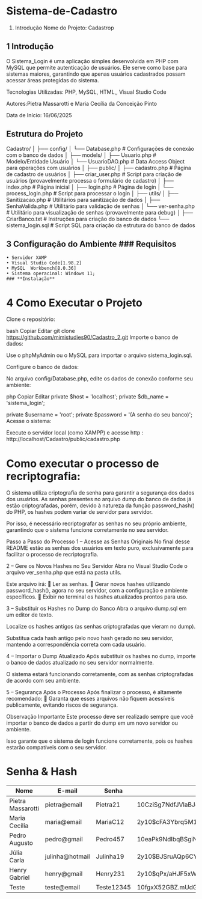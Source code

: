 # Sistema-de-Cadastro
1. Introdução
Nome do Projeto: Cadastrop

## 1 Introdução
O Sistema_Login é uma aplicação simples desenvolvida em PHP com MySQL que permite autenticação de usuários. Ele serve como base para sistemas maiores, garantindo que apenas usuários cadastrados possam acessar áreas protegidas do sistema.

Tecnologias Utilizadas:
PHP, MySQL, HTML,, Visual Studio Code

Autores:Pietra Massarotti e Maria Cecília da Conceição Pinto


Data de Início:
16/06/2025

## Estrutura do Projeto
Cadastro/
│
├── config/
│   └── Database.php             # Configurações de conexão com o banco de dados
│
├── models/
│   ├── Usuario.php              # Modelo/Entidade Usuário
│   └── UsuarioDAO.php           # Data Access Object para operações com usuários
│
├── public/
│   ├── cadastro.php             # Página de cadastro de usuários
│   ├── criar_user.php           # Script para criação de usuários (provavelmente processa o formulário de cadastro)
│   ├── index.php                # Página inicial
│   ├── login.php                # Página de login
│   └── process_login.php        # Script para processar o login
│
├── utils/
│   ├── Sanitizacao.php          # Utilitários para sanitização de dados
│   ├── SenhaValida.php          # Utilitário para validação de senhas
│   └── ver-senha.php            # Utilitário para visualização de senhas (provavelmente para debug)
│
├── CriarBanco.txt               # Instruções para criação do banco de dados
└── sistema_login.sql            # Script SQL para criação da estrutura do banco de dados

## 3 Configuração do Ambiente ### **Requisitos**
    • Servidor XAMP
    • Visual Studio Code[1.98.2]
    • MySQL  Workbench[8.0.36]
    • Sistema operacinal: Windows 11;
    ### **Instalação**
    
# 4 Como Executar o Projeto
Clone o repositório:

bash
Copiar
Editar
git clone https://github.com/mimistudies90/Cadastro_2.git
Importe o banco de dados:

Use o phpMyAdmin ou o MySQL para importar o arquivo sistema_login.sql.

Configure o banco de dados:

No arquivo config/Database.php, edite os dados de conexão conforme seu ambiente:

php
Copiar
Editar
private $host = 'localhost';
private $db_name = 'sistema_login';

private $username = 'root';
private $password = '(A senha do seu banco)';
Acesse o sistema:

Execute o servidor local (como XAMPP) e acesse http : http://localhost/Cadastro/public/cadastro.php

# Como executar o processo de recriptografia:
O sistema utiliza criptografia de senha para garantir a segurança dos dados dos usuários. As senhas presentes no arquivo dump do banco de dados já estão criptografadas, porém, devido à natureza da função password_hash() do PHP, os hashes podem variar de servidor para servidor.

Por isso, é necessário recriptografar as senhas no seu próprio ambiente, garantindo que o sistema funcione corretamente no seu servidor.

Passo a Passo do Processo
1 – Acesse as Senhas Originais
No final desse README estão as senhas dos usuários em texto puro, exclusivamente para facilitar o processo de recriptografia.

2 – Gere os Novos Hashes no Seu Servidor
Abra no Visual Studio Code o arquivo ver_senha.php que está na pasta utils.

Este arquivo irá:
🔸 Ler as senhas.
🔸 Gerar novos hashes utilizando password_hash(), agora no seu servidor, com a configuração e ambiente específicos.
🔸 Exibir no terminal os hashes atualizados prontos para uso.

3 – Substituir os Hashes no Dump do Banco
Abra o arquivo dump.sql em um editor de texto.

Localize os hashes antigos (as senhas criptografadas que vieram no dump).

Substitua cada hash antigo pelo novo hash gerado no seu servidor, mantendo a correspondência correta com cada usuário.

4 – Importar o Dump Atualizado
Após substituir os hashes no dump, importe o banco de dados atualizado no seu servidor normalmente.

O sistema estará funcionando corretamente, com as senhas criptografadas de acordo com seu ambiente.

5 – Segurança Após o Processo
Após finalizar o processo, é altamente recomendado:
🔸 Garanta que esses arquivos não fiquem acessíveis publicamente, evitando riscos de segurança.

Observação Importante
Este processo deve ser realizado sempre que você importar o banco de dados a partir do dump em um novo servidor ou ambiente.

Isso garante que o sistema de login funcione corretamente, pois os hashes estarão compatíveis com o seu servidor.

# Senha & Hash




| Nome | E-mail | Senha | Hash atual da senha|
|------|---------|-------|------|
|Pietra Massarotti	|pietra@email| 		Pietra21 	| $10$CziSg7NdfJVlaBJe0vrTuu1g400FMKuLrJzF1QdgsSu3VUi1e9/b. |
|Maria Cecília	|	maria@email 	|	MariaC12 	| $2y$10$cFA3Ybrq5M1A6glexP1Ij.CXZWFXc4hd6.WUDVr5F0ZqCf.TeSyO2 |
|Pedro Augusto 	|	pedro@gmail 	|	Pedro457 	| $10$eaPk9NdIbqBSgiN6uHv4UeZtX21AIFLdNnuSQ0ofdo9v1r5K9.Ga6 |
|Júlia Carla 	|	julinha@hotmail |	Julinha19 |	$2y$10$BJSruAQp6CY9dnFZCCtMh./Fk2r7ivtXiEQW6P7dosVN/VKMY8kE. |
|Henry Gabriel| 		henry@gmail |		Henry231 |	$2y$10$qPx/aHJF5xWbHxKPHEvB3.aDk7wGJHQgaysJ1u2.EWCgVm2P/HE92 |
|Teste| 			    teste@email |		Teste12345 |	$10$fgxX52GBZ.mUdGCPff/xH.sRemXfCBQA.WweWpcoQbzmypURpCbWu |














